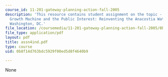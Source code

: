 ```yaml
---
course_id: 11-201-gateway-planning-action-fall-2005
description: 'This resource contains student assignment on the topic - Case 3: The
  Growth Machine and the Public Interest: Reinventing the Anacostia Waterfront in
  Washington, DC.'
file_location: /coursemedia/11-201-gateway-planning-action-fall-2005/0b8f14d763bdc5929f00ed5d8f4640b9_assn4ind.pdf
file_type: application/pdf
layout: pdf
title: assn4ind.pdf
type: course
uid: 0b8f14d763bdc5929f00ed5d8f4640b9

---
```

None
